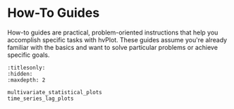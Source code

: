 # How-To Guides

How-to guides are practical, problem-oriented instructions that help you accomplish specific tasks with hvPlot. These guides assume you're already familiar with the basics and want to solve particular problems or achieve specific goals.

```{toctree}
:titlesonly:
:hidden:
:maxdepth: 2

multivariate_statistical_plots
time_series_lag_plots
```
